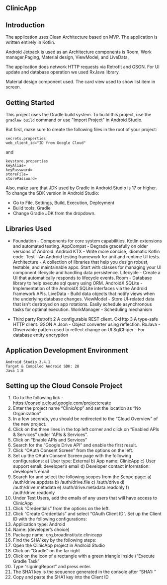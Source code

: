 ## ClinicApp

Introduction
------------
The application uses Clean Architecture based on MVP.
The application is written entirely in Kotlin.

Android Jetpack is used as an Architecture components is Room, Work manager,Paging, Material design, ViewModel, and LiveData,

The application does network HTTP requests via Retrofit and GSON. For UI update and database operation we used RxJava library. 

Material design component used. The card view used to show list item in screen.

Getting Started
---------------
   
This project uses the Gradle build system. To build this project, use the
`gradlew build` command or use "Import Project" in Android Studio. 

But first, make sure to create the following files in the root of your project:
    
    
```
secrets.properties
web_client_id="ID from Google Cloud"
```
    
and
    
```
keystore.properties
keyAlias=
keyPassword=
storeFile=
storePassword=
```
    
Also, make sure that JDK used by Gradle in Android Studio is 17 or higher. To change the SDK version in Android Studio:

* Go to File, Settings, Build, Execution, Deployment
* Build tools, Gradle
* Change Gradle JDK from the dropdown. 
   
Libraries Used
--------------
* Foundation - Components for core system capabilities, Kotlin extensions  and automated testing.
    AppCompat - Degrade gracefully on older versions of Android.
    Android KTX - Write more concise, idiomatic Kotlin code.
    Test - An Android testing framework for unit and runtime UI tests.
    Architecture - A collection of libraries that help you design robust, testable, and maintainable apps.
    Start with classes for managing your UI component lifecycle and handling data persistence.
    Lifecycle - Create a UI that automatically responds to lifecycle events.
    Room - Database library to help execute sql query using ORM.
    AndroidX SQLite -  Implementation of the AndroidX SQLite interfaces via the Android framework APIs.
    LiveData - Build data objects that notify views when the underlying database changes.
    ViewModel - Store UI-related data that isn't destroyed on app rotations. Easily schedule asynchronous tasks for optimal execution.
    WorkManager - Scheduling mechanism 

* Third party
    Retrofit 2 A configurable REST client.
    OkHttp 3 A type-safe HTTP client.
    GSON A Json - Object converter using reflection.
    RxJava - Observable pattern used to reflect change on UI 
    SqlChiper - For database entity encryption    

Application Development Environment
---------------
    Android Studio 3.4.1
    Target & Compiled Android SDK: 28
    Java 1.8

Setting up the Cloud Console Project
---------------
1. Go to the following link - https://console.cloud.google.com/projectcreate
2. Enter the project name “ClinicApp” and set the location as “No Organization”
3. In a few seconds, you should be redirected to the “Cloud Overview” of the new project.
4. Click on the three lines in the top left corner and click on “Enabled APIs & Services” under “APIs & Services”.
5. Click on “Enable APIs and Services”
6. Search for the “Google Drive API” and enable the first result.
7. Click “OAuth Consent Screen” from the options on the left.
8. Set up the OAuth Consent Screen page with the following configurations:
   a) User type: External
   b) App name: ClinicApp
   c) User support email: developer’s email
   d) Developer contact information: developer’s email
9. Search for and select the following scopes from the Scope page:
   a) /auth/drive.appdata
   b) /auth/drive.file
   c) /auth/drive
   d) /auth/drive.metadata
   e) /auth/drive.metadata.readonly
   f) /auth/drive.readonly
10. Under Test Users, add the emails of any users that will have access to ClinicApp
11. Click “Credentials” from the options on the left.
12. Click “Create Credentials” and select “OAuth Client ID”. Set up the Client ID with the following configurations:
13. Application type: Android
14. Name: (developer’s choice)
15. Package name: org.broadinstitute.clinicapp
16. Find the SHA1key by the following steps:
17. Open the ClinicApp project in Android Studio
18. Click on “Gradle” on the far right
19. Click on the icon of a rectangle with a green triangle inside (“Execute Gradle Task”
20. Type “signingReport” and press enter.
21. The SHA1 key is the sequence generated in the console after “SHA1: ”
22. Copy and paste the SHA1 key into the Client ID
